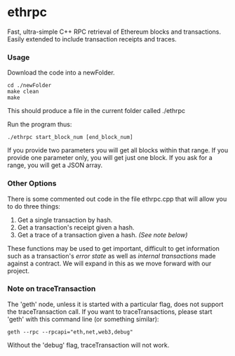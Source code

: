 # ethrpc
Fast, ultra-simple C++ RPC retrieval of Ethereum blocks and transactions. Easily extended to include transaction receipts and traces.

### Usage

Download the code into a newFolder.

```
cd ./newFolder
make clean
make
```

This should produce a file in the current folder called ./ethrpc

Run the program thus:

```
./ethrpc start_block_num [end_block_num]
```

If you provide two parameters you will get all blocks within that range. If you provide one parameter only, you will get just one block. If you ask for a range, you will get a JSON array.

### Other Options

There is some commented out code in the file ethrpc.cpp that will allow you to do three things:

1. Get a single transaction by hash.
2. Get a transaction's receipt given a hash.
3. Get a trace of a transaction given a hash. *(See note below)*

These functions may be used to get important, difficult to get information such as a transaction's *error state* as well as *internal transactions* made against a contract. We will expand in this as we move forward with our project.

### Note on traceTransaction

The 'geth' node, unless it is started with a particular flag, does not support the traceTransaction call. If you want to traceTransactions, please start 'geth' with this command line (or something similar):

```
geth --rpc --rpcapi="eth,net,web3,debug"
```
Without the 'debug' flag, traceTransaction will not work.
